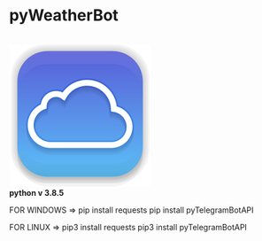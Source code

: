 # pyWeatherBot

<br>
<img src="welcome.png">
<br>

<b>
python v 3.8.5
</b>

FOR WINDOWS =>
pip install requests
pip install pyTelegramBotAPI

FOR LINUX =>
pip3 install requests
pip3 install pyTelegramBotAPI
